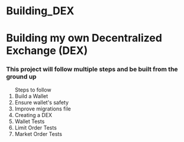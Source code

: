 # Building_DEX

<h1> Building my own Decentralized Exchange (DEX) </h1>
  
<h3> This project will follow multiple steps and be built from the ground up </h3>

<ol> Steps to follow
  <li> Build a Wallet </li>
  <li> Ensure wallet's safety </li>
  <li> Improve migrations file </li>
  <li> Creating a DEX </li>
  <li> Wallet Tests </li>
  <li> Limit Order Tests </li>
  <li> Market Order Tests </li>
